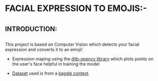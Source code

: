 
# FACIAL EXPRESSION TO EMOJIS:- 

# <h2>INTRODUCTION:<h2>
 This project is based on Computer Vision which detects your facial expression and converts it to an emoji!

 * Expression maping using the [dlib-opencv library](https://www.pyimagesearch.com/2017/04/03/facial-landmarks-dlib-opencv-python/) which plots points on the user's face helpful in training the model 
 
 * [Dataset](https://drive.google.com/drive/folders/1C7JUUedmeOq_QI3-6PyizIBMtN_HY0Os?usp=sharing) used is from a [kaggle contest](
https://www.kaggle.com/c/challenges-in-representation-learning-facial-expression-recognition-challenge/data).

